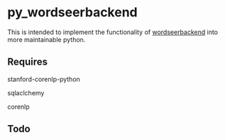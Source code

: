 py_wordseerbackend
==================

This is intended to implement the functionality of [wordseerbackend](https://bitbucket.org/silverasm/wordseerbackend/src/2b5e3fef3a02?at=default) into 
more maintainable python.

Requires
--------
stanford-corenlp-python

sqlaclchemy

corenlp

Todo
----

